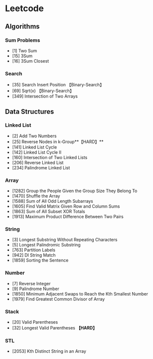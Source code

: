 # Leetcode

## Algorithms

### Sum Problems

- [1] Two Sum
- [15] 3Sum
- [16] 3Sum Closest



### Search

- [35] Search Insert Position 【Binary-Search】
- [69] Sqrt(x) 【Binary-Search】
- [349] Intersection of Two Arrays 



## Data Structures

### Linked List

- [2] Add Two Numbers
- [25] Reverse Nodes in k-Group**【HARD】**
- [141] Linked List Cycle
- [142] Linked List Cycle II 
- [160] Intersection of Two Linked Lists 
- [206] Reverse Linked List
- [234] Palindrome Linked List 



### Array

- [1282] Group the People Given the Group Size They Belong To 
- [1470] Shuffle the Array 
- [1588] Sum of All Odd Length Subarrays 
- [1605] Find Valid Matrix Given Row and Column Sums
- [1863] Sum of All Subset XOR Totals 
- [1913] Maximum Product Difference Between Two Pairs



### String

- [3] Longest Substring Without Repeating Characters
- [5] Longest Palindromic Substring
- [763] Partition Labels 
- [942] DI String Match
- [1859] Sorting the Sentence



### Number

- [7] Reverse Integer
- [9] Palindrome Number
- [1850] Minimum Adjacent Swaps to Reach the Kth Smallest Number 
- [1979] Find Greatest Common Divisor of Array



### Stack

- [20] Valid Parentheses
- [32] Longest Valid Parentheses **【HARD】**







### STL

- [2053] Kth Distinct String in an Array 